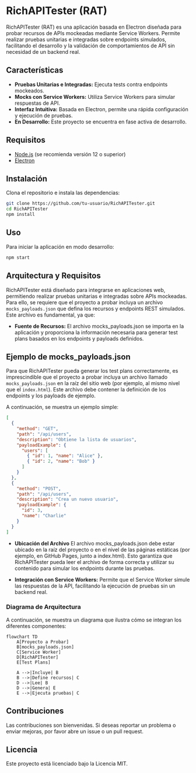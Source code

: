 # RichAPITester (RAT)

RichAPITester (RAT) es una aplicación basada en Electron diseñada para probar recursos de APIs mockeadas mediante Service Workers. Permite realizar pruebas unitarias e integradas sobre endpoints simulados, facilitando el desarrollo y la validación de comportamientos de API sin necesidad de un backend real.

## Características

- **Pruebas Unitarias e Integradas:** Ejecuta tests contra endpoints mockeados.
- **Mocks con Service Workers:** Utiliza Service Workers para simular respuestas de API.
- **Interfaz Intuitiva:** Basada en Electron, permite una rápida configuración y ejecución de pruebas.
- **En Desarrollo:** Este proyecto se encuentra en fase activa de desarrollo.

## Requisitos

- [Node.js](https://nodejs.org/) (se recomienda versión 12 o superior)
- [Electron](https://www.electronjs.org/)

## Instalación

Clona el repositorio e instala las dependencias:

```bash
git clone https://github.com/tu-usuario/RichAPITester.git
cd RichAPITester
npm install
```

## Uso

Para iniciar la aplicación en modo desarrollo:

```bash
npm start
```

## Arquitectura y Requisitos

RichAPITester está diseñado para integrarse en aplicaciones web, permitiendo realizar pruebas unitarias e integradas sobre APIs mockeadas. Para ello, se requiere que el proyecto a probar incluya un archivo `mocks_payloads.json` que defina los recursos y endpoints REST simulados. Este archivo es fundamental, ya que:

- **Fuente de Recursos:** El archivo mocks_payloads.json se importa en la aplicación y proporciona la información necesaria para generar test plans basados en los endpoints y payloads definidos.

## Ejemplo de mocks_payloads.json

Para que RichAPITester pueda generar los test plans correctamente, es imprescindible que el proyecto a probar incluya un archivo llamado `mocks_payloads.json` en la raíz del sitio web (por ejemplo, al mismo nivel que el `index.html`). Este archivo debe contener la definición de los endpoints y los payloads de ejemplo.

A continuación, se muestra un ejemplo simple:

```json
[
  {
    "method": "GET",
    "path": "/api/users",
    "description": "Obtiene la lista de usuarios",
    "payloadExample": {
      "users": [
        { "id": 1, "name": "Alice" },
        { "id": 2, "name": "Bob" }
      ]
    }
  },
  {
    "method": "POST",
    "path": "/api/users",
    "description": "Crea un nuevo usuario",
    "payloadExample": {
      "id": 3,
      "name": "Charlie"
    }
  }
]
```

- **Ubicación del Archivo**
  El archivo mocks_payloads.json debe estar ubicado en la raíz del proyecto o en el nivel de las páginas estáticas (por ejemplo, en GitHub Pages, junto a index.html). Esto garantiza que RichAPITester pueda leer el archivo de forma correcta y utilizar su contenido para simular los endpoints durante las pruebas.

- **Integración con Service Workers:** Permite que el Service Worker simule las respuestas de la API, facilitando la ejecución de pruebas sin un backend real.

### Diagrama de Arquitectura

A continuación, se muestra un diagrama que ilustra cómo se integran los diferentes componentes:

```mermaid
flowchart TD
    A[Proyecto a Probar]
    B[mocks_payloads.json]
    C[Service Worker]
    D[RichAPITester]
    E[Test Plans]

    A -->|Incluye| B
    B -->|Define recursos| C
    D -->|Lee| B
    D -->|Genera| E
    E -->|Ejecuta pruebas| C
```

## Contribuciones

Las contribuciones son bienvenidas. Si deseas reportar un problema o enviar mejoras, por favor abre un issue o un pull request.

## Licencia

Este proyecto está licenciado bajo la Licencia MIT.
